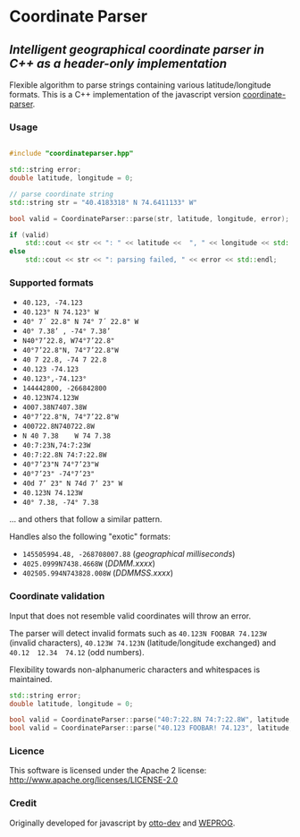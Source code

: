 # Coordinate Parser
## *Intelligent geographical coordinate parser in C++ as a header-only implementation*
Flexible algorithm to parse strings containing various latitude/longitude formats.
This is a C++ implementation of the javascript version [coordinate-parser](https://github.com/otto-dev/coordinate-parser).

### Usage
```cpp

#include "coordinateparser.hpp"

std::string error;
double latitude, longitude = 0;

// parse coordinate string
std::string str = "40.4183318° N 74.6411133° W"

bool valid = CoordinateParser::parse(str, latitude, longitude, error);

if (valid)
    std::cout << str << ": " << latitude <<  ", " << longitude << std::endl;   // 40.41833, -74.64111 ✓
else
    std::cout << str << ": parsing failed, " << error << std::endl;

```

### Supported formats
- `40.123, -74.123`
- `40.123° N 74.123° W`
- `40° 7´ 22.8" N 74° 7´ 22.8" W`
- `40° 7.38’ , -74° 7.38’`
- `N40°7’22.8, W74°7’22.8"`
- `40°7’22.8"N, 74°7’22.8"W`
- `40 7 22.8, -74 7 22.8`
- `40.123 -74.123`
- `40.123°,-74.123°`
- `144442800, -266842800`
- `40.123N74.123W`
- `4007.38N7407.38W`
- `40°7’22.8"N, 74°7’22.8"W`
- `400722.8N740722.8W`
- `N 40 7.38    W 74 7.38`
- `40:7:23N,74:7:23W`
- `40:7:22.8N 74:7:22.8W`
- `40°7’23"N 74°7’23"W`
- `40°7’23" -74°7’23"`
- `40d 7’ 23" N 74d 7’ 23" W`
- `40.123N 74.123W`
- `40° 7.38, -74° 7.38`

... and others that follow a similar pattern.

Handles also the following "exotic" formats:

- `145505994.48, -268708007.88` (*geographical milliseconds*)
- `4025.0999N7438.4668W` (*DDMM.xxxx*)
- `402505.994N743828.008W` (*DDMMSS.xxxx*)

### Coordinate validation
Input that does not resemble valid coordinates will throw an error.

The parser will detect invalid formats such as `40.123N FOOBAR 74.123W` (invalid characters), `40.123W 74.123N` (latitude/longitude exchanged) and `40.12  12.34  74.12` (odd numbers).

Flexibility towards non-alphanumeric characters and whitespaces is maintained.

```cpp
std::string error;
double latitude, longitude = 0;

bool valid = CoordinateParser::parse("40:7:22.8N 74:7:22.8W", latitude, longitude, error); // true
bool valid = CoordinateParser::parse("40.123 FOOBAR! 74.123", latitude, longitude, error); // false

```

### Licence
This software is licensed under the Apache 2 license:
http://www.apache.org/licenses/LICENSE-2.0

### Credit
Originally developed for javascript by [otto-dev](https://github.com/otto-dev) and [WEPROG](http://www.weprog.com/).
